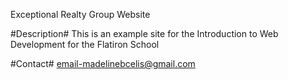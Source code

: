 Exceptional Realty Group Website

#Description#
This is an example site for the Introduction to Web Development for the Flatiron School

#Contact#
email-madelinebcelis@gmail.com